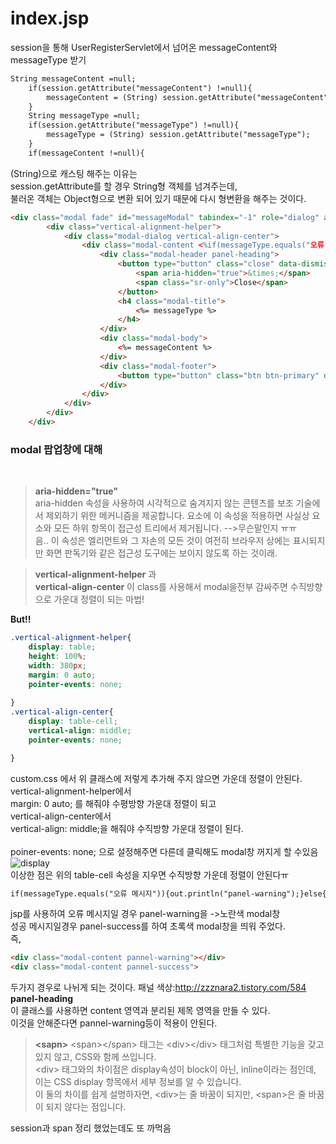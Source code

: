 # index.jsp

session을 통해 UserRegisterServlet에서 넘어온 messageContent와 messageType 받기
```jsp
String messageContent =null;
	if(session.getAttribute("messageContent") !=null){
		messageContent = (String) session.getAttribute("messageContent");
	}
	String messageType =null;
	if(session.getAttribute("messageType") !=null){
		messageType = (String) session.getAttribute("messageType");			
	}
	if(messageContent !=null){
```
(String)으로 캐스팅 해주는 이유는<br> session.getAttribute를 할 경우 String형 객체를 넘겨주는데, <br> 불러온 객체는 Object형으로 변환 되어 있기 때문에 다시 형변환을 해주는 것이다.

```html
<div class="modal fade" id="messageModal" tabindex="-1" role="dialog" aria-hidden="true">
		<div class="vertical-alignment-helper">
			<div class="modal-dialog vertical-align-center">
				<div class="modal-content <%if(messageType.equals("오류 메시지")){out.println("panel-warning");}else{out.println("panel-success");}%>">
					<div class="modal-header panel-heading">
						<button type="button" class="close" data-dismiss="modal">
							<span aria-hidden="true">&times;</span>
							<span class="sr-only">Close</span>
						</button>
						<h4 class="modal-title">
							<%= messageType %>
						</h4>
					</div>
					<div class="modal-body">
						<%= messageContent %>
					</div>
					<div class="modal-footer">
						<button type="button" class="btn btn-primary" data-dismiss="modal">확인</button>
					</div>
				</div>
			</div>
		</div>
	</div>
```

<h3>modal 팝업창에 대해</h3> <br> 

>**aria-hidden="true"** <br>
 aria-hidden 속성을 사용하여 시각적으로 숨겨지지 않는 콘텐츠를 보조 기술에서 제외하기 위한 메커니즘을 제공합니다. 요소에 이 속성을 적용하면 사실상 요소와 모든 하위 항목이 접근성 트리에서 제거됩니다. -->무슨말인지 ㅠㅠ<br>음.. 이 속성은 엘리먼트와 그 자손의 모든 것이 여전히 브라우저 상에는 표시되지만 화면 판독기와 같은 접근성 도구에는 보이지 않도록 하는 것이래.

 >**vertical-alignment-helper** 과<br> **vertical-align-center**
이 class를 사용해서 modal을전부 감싸주면 수직방향으로 가운대 정렬이 되는 마법!

**But!!**<br>
```css
.vertical-alignment-helper{
	display: table;
	height: 100%;
	width: 380px;
	margin: 0 auto;
	pointer-events: none;
	
}
.vertical-align-center{
	display: table-cell;
	vertical-align: middle;
	pointer-events: none;

}
```
custom.css 에서 위 클래스에 저렇게 추가해 주지 않으면 가운데 정렬이 안된다.<br>
vertical-alignment-helper에서 <br> margin: 0 auto; 를 해줘야 수평방향 가운대 정렬이 되고 <br>
vertical-align-center에서 <br>vertical-align: middle;을 해줘야 수직방향 가운대 정렬이 된다.<br><br>poiner-events: none; 으로 설정해주면 다른데 클릭해도 modal창 꺼지게 할 수있음 <br>
![display](https://user-images.githubusercontent.com/41488792/46830768-8b65bd80-cddc-11e8-8b12-55bc2f78da7a.PNG)
<br>이상한 점은 위의 table-cell 속성을 지우면 수직방향 가운데 정렬이 안된다ㅠ

```jsp
if(messageType.equals("오류 메시지")){out.println("panel-warning");}else{out.println("panel-success");}
```
jsp를 사용하여 오류 메시지일 경우 panel-warning을 ->노란색 modal창<br>성공 메시지일경우 panel-success를 하여 초록색 modal창을 띄워 주었다.<br> 즉,
```html
<div class="modal-content pannel-warning"></div>
<div class="modal-content pannel-success">
```
두가지 경우로 나뉘게 되는 것이다.
패널 색상:http://zzznara2.tistory.com/584
<br>
**panel-heading**<br>
이 클래스를 사용하면 content 영역과 분리된 제목 영역을 만들 수 있다.<br>이것을 안해준다면 pannel-warning등이 적용이 안된다.

>**&lt;sapn>**
&lt;span>&lt;/span> 태그는 &lt;div>&lt;/div> 태그처럼 특별한 기능을 갖고있지 않고, CSS와 함께 쓰입니다.<br>
&lt;div> 태그와의 차이점은 display속성이 block이 아닌, inline이라는 점인데, 이는 CSS display 항목에서 세부 정보를 알 수 있습니다.<br>
이 둘의 차이를 쉽게 설명하자면, &lt;div>는 줄 바꿈이 되지만, &lt;span>은 줄 바꿈이 되지 않다는 점입니다.

session과 span 정리 했었는데도 또 까먹음